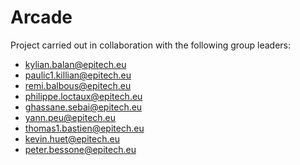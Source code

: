 # Arcade

Project carried out in collaboration with the following group leaders:

- kylian.balan@epitech.eu
- paulic1.killian@epitech.eu
- remi.balbous@epitech.eu
- philippe.loctaux@epitech.eu
- ghassane.sebai@epitech.eu
- yann.peu@epitech.eu
- thomas1.bastien@epitech.eu
- kevin.huet@epitech.eu
- peter.bessone@epitech.eu
